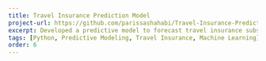 ```yaml
---
title: Travel Insurance Prediction Model
project-url: https://github.com/parissashahabi/Travel-Insurance-Prediction
excerpt: Developed a predictive model to forecast travel insurance subscriptions using MLP Classifier and Logistic Regression after data analysis and preprocessing in Python.
tags: [Python, Predictive Modeling, Travel Insurance, Machine Learning]
order: 6
---
```

